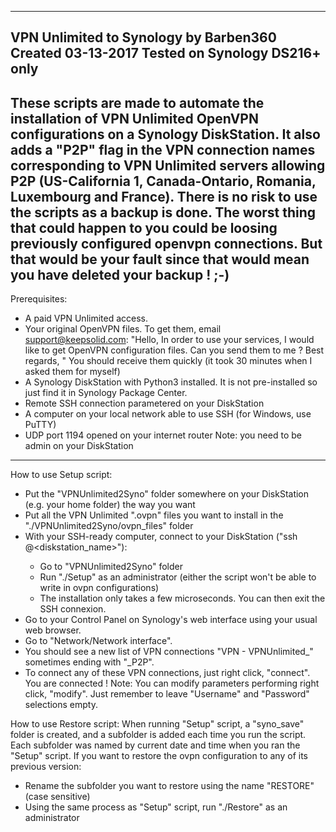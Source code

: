 --------------------------------------
VPN Unlimited to Synology by Barben360
         Created 03-13-2017
   Tested on Synology DS216+ only
--------------------------------------
These scripts are made to automate the installation of VPN Unlimited OpenVPN configurations on a Synology DiskStation.
It also adds a "P2P" flag in the VPN connection names corresponding to VPN Unlimited servers allowing P2P (US-California 1, Canada-Ontario, Romania, Luxembourg and France).
There is no risk to use the scripts as a backup is done. The worst thing that could happen to you could be loosing previously configured openvpn connections. But that would be your fault since that would mean you have deleted your backup ! ;-)
--------------------------------------
Prerequisites:
- A paid VPN Unlimited access.
- Your original OpenVPN files. To get them, email support@keepsolid.com:
"Hello,
In order to use your services, I would like to get OpenVPN configuration files.
Can you send them to me ?
Best regards,
<yourname>"
You should receive them quickly (it took 30 minutes when I asked them for myself)
- A Synology DiskStation with Python3 installed. It is not pre-installed so just find it in Synology Package Center.
- Remote SSH connection parametered on your DiskStation
- A computer on your local network able to use SSH (for Windows, use PuTTY)
- UDP port 1194 opened on your internet router
Note: you need to be admin on your DiskStation
--------------------------------------
How to use Setup script:
- Put the "VPNUnlimited2Syno" folder somewhere on your DiskStation (e.g. your home folder) the way you want
- Put all the VPN Unlimited ".ovpn" files you want to install in the "./VPNUnlimited2Syno/ovpn_files" folder
- With your SSH-ready computer, connect to your DiskStation ("ssh <username>@<diskstation_name>"):
	- Go to "VPNUnlimited2Syno" folder
	- Run "./Setup" as an administrator (either the script won't be able to write in ovpn configurations)
	- The installation only takes a few microseconds. You can then exit the SSH connexion.
- Go to your Control Panel on Synology's web interface using your usual web browser.
- Go to "Network/Network interface".
- You should see a new list of VPN connections "VPN - VPNUnlimited_<location>" sometimes ending with "_P2P".
- To connect any of these VPN connections, just right click, "connect". You are connected !
Note: You can modify parameters performing right click, "modify". Just remember to leave "Username" and "Password" selections empty.

How to use Restore script:
When running "Setup" script, a "syno_save" folder is created, and a subfolder is added each time you run the script.
Each subfolder was named by current date and time when you ran the "Setup" script.
If you want to restore the ovpn configuration to any of its previous version:
- Rename the subfolder you want to restore using the name "RESTORE" (case sensitive)
- Using the same process as "Setup" script, run "./Restore" as an administrator

